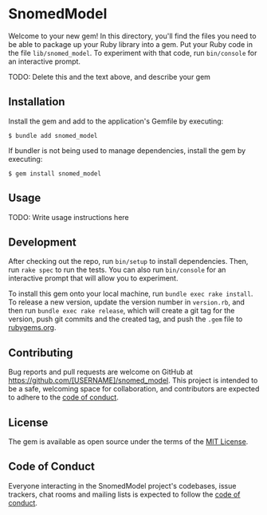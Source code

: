 # SnomedModel

Welcome to your new gem! In this directory, you'll find the files you need to be able to package up your Ruby library into a gem. Put your Ruby code in the file `lib/snomed_model`. To experiment with that code, run `bin/console` for an interactive prompt.

TODO: Delete this and the text above, and describe your gem

## Installation

Install the gem and add to the application's Gemfile by executing:

    $ bundle add snomed_model

If bundler is not being used to manage dependencies, install the gem by executing:

    $ gem install snomed_model

## Usage

TODO: Write usage instructions here

## Development

After checking out the repo, run `bin/setup` to install dependencies. Then, run `rake spec` to run the tests. You can also run `bin/console` for an interactive prompt that will allow you to experiment.

To install this gem onto your local machine, run `bundle exec rake install`. To release a new version, update the version number in `version.rb`, and then run `bundle exec rake release`, which will create a git tag for the version, push git commits and the created tag, and push the `.gem` file to [rubygems.org](https://rubygems.org).

## Contributing

Bug reports and pull requests are welcome on GitHub at https://github.com/[USERNAME]/snomed_model. This project is intended to be a safe, welcoming space for collaboration, and contributors are expected to adhere to the [code of conduct](https://github.com/[USERNAME]/snomed_model/blob/master/CODE_OF_CONDUCT.md).

## License

The gem is available as open source under the terms of the [MIT License](https://opensource.org/licenses/MIT).

## Code of Conduct

Everyone interacting in the SnomedModel project's codebases, issue trackers, chat rooms and mailing lists is expected to follow the [code of conduct](https://github.com/[USERNAME]/snomed_model/blob/master/CODE_OF_CONDUCT.md).
